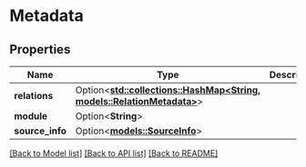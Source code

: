# Metadata

## Properties

Name | Type | Description | Notes
------------ | ------------- | ------------- | -------------
**relations** | Option<[**std::collections::HashMap<String, models::RelationMetadata>**](RelationMetadata.md)> |  | [optional]
**module** | Option<**String**> |  | [optional]
**source_info** | Option<[**models::SourceInfo**](SourceInfo.md)> |  | [optional]

[[Back to Model list]](../README.md#documentation-for-models) [[Back to API list]](../README.md#documentation-for-api-endpoints) [[Back to README]](../README.md)



